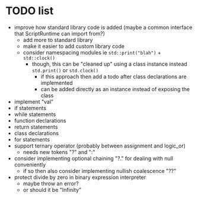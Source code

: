 # TODO list

* improve how standard library code is added (maybe a common interface that ScriptRuntime can import from?)
    * add more to standard library
    * make it easier to add custom library code
    * consider namespacing modules ie `std::print("blah")` + `std::clock()`
        * though, this can be "cleaned up" using a class instance instead `std.print()` or `std.clock()`
            * if this approach then add a todo after class declarations are implemented
            * can be added directly as an instance instead of exposing the class
* implement "val"
* if statements
* while statements
* function declarations
* return statements
* class declarations
* for statements
* support ternary operator (probably between assignment and logic_or)
    * needs new tokens "?" and ":"
* consider implementing optional chaining "?." for dealing with null conveniently
    * if so then also consider implementing nullish coalescence "??"
* protect divide by zero in binary expression interpreter
    * maybe throw an error?
    * or should it be "Infinity"
